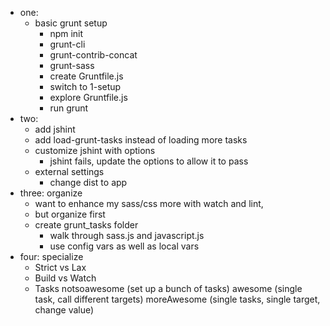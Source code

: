 - one:
  - basic grunt setup
    - npm init
    - grunt-cli
    - grunt-contrib-concat
    - grunt-sass
    - create Gruntfile.js
    - switch to 1-setup
    - explore Gruntfile.js
    - run grunt
- two:
  - add jshint
  - add load-grunt-tasks instead of loading more tasks
  - customize jshint with options
    - jshint fails, update the options to allow it to pass
  - external settings
    - change dist to app
- three: organize
  - want to enhance my sass/css more with watch and lint,
  - but organize first
  - create grunt_tasks folder
    - walk through sass.js and javascript.js
    - use config vars as well as local vars
- four: specialize
  - Strict vs Lax
  - Build vs Watch
  - Tasks
    notsoawesome (set up a bunch of tasks)
    awesome (single task, call different targets)
    moreAwesome (single tasks, single target, change value)


